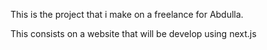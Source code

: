 This is the project that i make on a freelance for Abdulla.

This consists on a website that will be develop using next.js
